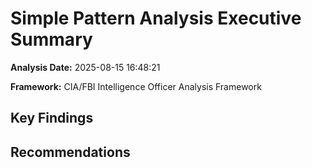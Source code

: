 # Simple Pattern Analysis Executive Summary

**Analysis Date:** 2025-08-15 16:48:21

**Framework:** CIA/FBI Intelligence Officer Analysis Framework

## Key Findings


## Recommendations

